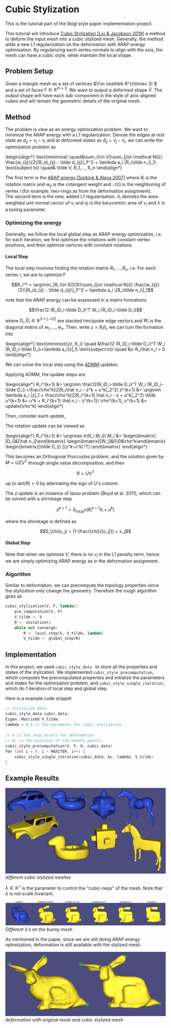 # Cubic Stylization
This is the tutorial part of the libigl style paper implementation project. 

This tutorial will introduce [Cubic Stylization [Liu & Jacobson 2019]](https://arxiv.org/pdf/1910.02926.pdf) a method to deform the input mesh into a cubic stylized mesh. Generally, the method adds a new L1 regularization on the deformation with ARAP energy optimization. By regularizing each vertex normals to align with the axis, the mesh can have a cubic style, while maintain the local shape. 

## Problem Setup

Given a triangle mesh as a set of vertices $V\in \mathbb R^{n\times 3} $ and a set of faces $F\in\mathbb R^{m\times 3}$. We want to output a deformed shape $\tilde V$. The output shape will have each sub-component in the style of axis-aligned cubes and will remain the geometric details of the original mesh. 

## Method

The problem is view as an energy optimization problem. We want to minimize the ARAP energy with a L1 regularization. Denote the edges at rest state as $d_{ij} = v_j-v_i$ and at deformed states as $\tilde d_{ij} = \tilde v_j - \tilde v_i$, we can write the optimization problem as 

\begin{align*}
\text{minimize} \quad&\sum_{i\in V}\sum_{j\in \mathcal N(i)} \frac{w_{ij}}{2}\|R_id_{ij} - \tilde d_{ij}\|_F^2 + \lambda a_i \|R_i\tilde n_i\|_1\\
\text{subject to} \quad& \tilde V, R_1,..., R_n
\end{align*}

The first term is the [ARAP energy [Sorkine & Alexa 2007]](https://github.com/alecjacobson/geometry-processing-deformation/blob/master/papers/GeomElastic.pdf) where $R_i$ is the rotation matrix and $w_{ij}$ is the cotangent weight and $\mathcal N(i)$ is the neighboring of vertex $i$ (for example. two-rings as from the deformation assignment).  
The second term is the new, added L1 regularization. $\hat n_i$ denotes the area-weighted unit normal vector of $v_i$ and $a_i$ is the barycentric area of $v_i$ and $\lambda$ is a tuning parameter. 

### Optimizing the energy

Generally, we follow the local global step as ARAP energy optimization, i.e. for each iteration, we first optimize the rotations with constant vertex positions, and then optimize vertices with constant rotations. 

#### Local Step
The local step involves finding the rotation matrix $R_1,..., R_n$, i.e. For each vertex $i$, we are to optimize F

$$R_i^* = \arg\min_{R_i\in SO(3)}\sum_{j\in \mathcal N(i)} \frac{w_{ij}}{2}\|R_id_{ij} - \tilde d_{ij}\|_F^2 + \lambda a_i \|R_i\tilde n_i\|_1$$

note that the ARAP energy can be expressed in a matrix formations

$$\frac12 (R_iD_i-\tilde D_i)^T W_i (R_iD_i-\tilde D_i)$$

where $D_i,\tilde D_i \in \mathbb R^{3\times |\mathcal N(i)|}$ are stacked rim/spoke edge vectors and $W_i$ is the diagonal matrix of $w_1,...,w_n$. Then, write $z = R_i\hat n_i$, we can turn the formation into

\begin{align*}
\text{minimize}_{z_, R_i} \quad &\frac12 (R_iD_i-\tilde D_i)^T W_i (R_iD_i-\tilde D_i)+\lambda a_i\|z\|_1\\
\text{subject to} \quad &z-R_i\hat n_i = 0
\end{align*}

We can solve the local step using the [ADMM](https://web.stanford.edu/~boyd/papers/pdf/admm_slides.pdf) updates. 

Applying ADMM, the update steps are 

\begin{align*}
R_i^{k+1} &= \arg\min \frac12(R_iD_i-\tilde D_i)^T W_i (R_iD_i-\tilde D_i) +\frac{\rho^k}2\|R_i\hat n_i - z^k + u^k\|_2^2\\
z^{k+1} &= \arg\min \lambda a_i \|z\|_1 + \frac{\rho^k}2\|R_i^{k+1} \hat n_i - z + u^k\|_2^2\\
\tilde u^{k+1} &= u^k + R_i^{k+1} \hat n_i - z^{k+1}\\
\rho^{k+1}, u^{k+1} &= update(\rho^k)
\end{align*}

Then, consider each update, 

The rotation update can be viewed as 

\begin{align*}
R_i^{k+1} &= \arg\max tr(R_i M_i)\\
M_i &= \begin{bmatrix}[D_i]&[\hat n_i]\end{bmatrix}
\begin{bmatrix}[W_i]&0\\0&\rho^k\end{bmatrix}
\begin{bmatrix}[\tilde D_i]\\ [(z^k-u^k)^T] \end{bmatrix}
\end{align*}

This becomes an Orthogonal Procrustes problem, and the solution given by $M = U\Sigma V^T$ through single value decomposition, and then 

$$R = UV^T$$ 

up to $det(R) > 0$ by alternating the sign of $U$'s column.  

The $z$ update is an instance of lasso problem [Boyd et al. 2011], which can be solved with a shrinkage step

$$z^{k+1} = S_{\lambda a_i/\rho^k}(R_i^{k+1}\hat n_i + u^k)$$

where the shrinkage is defined as 

$$S_\chi(x_j) = (1-\frac{\chi}{|x_j|}) + x_j$$

#### Global Step
Note that when we optimize $V$, there is no $v_i$ in the L1 penalty term, hence we are simply optimizing ARAP energy as in the deformation assignment. 

### Algorithm
Similar to deformation, we can precompute the topology properties since the stylization only change the geometry. Therefore the rough algorithm goes as

```python
cubic_stylization(V, F, lambda):
    pre_computation(V, F)
    V_tilde <- V
    R <- initalize()
    while not converge:
        R <- local_step(V, V_tilde, lambda)
        V_tilde <- global_step(R)
```

## Implementation

In this project, we used `cubic_style_data ` to store all the properties and states of the stylization. We implemented `cubic_style_precomputation`, which computes the precomputated properties and initialize the parameters and states for the optimization problem, and `cubic_style_single_iteration`, which do 1 iteration of local step and global step. 

Here is a example code snippet

``` cpp
// initialize data
cubic_style_data cubic_data;
Eigen::MatrixXd V_tilde;
lambda = 0.1 // The parameter for cubic_stylization

// b is the snap points for deformation
// bc is the position of the handle points
cubic_style_precomputation(V, F, b, cubic_data)
for (int i = 0; i < MAXITER; i++) {
    cubic_style_single_iteration(cubic_data, bc, lambda, V_tilde)
}
```

## Example Results

![](./assets/meshes.png)
_different cubic stylized meshes_

$\lambda \in \mathbb R^+$ is the parameter to control the "cubic-ness" of the mesh. Note that $\lambda$ is not scale invariant. 

![](./assets/bunny.png)
_Different $\lambda$'s on the bunny mesh_

As mentioned in the paper, since we are still doing ARAP energy optimization, deformation is still available with the stylized mesh. 

![](./assets/deformed.png)
_deformation with original mesh and cubic stylized mesh_
